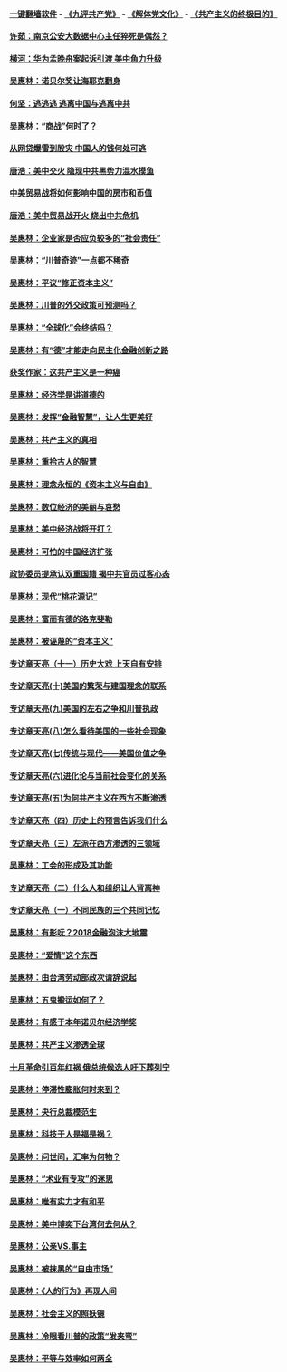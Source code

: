 #### [一键翻墙软件](https://github.com/gfw-breaker/nogfw/blob/master/README.md?t=04270637) -  [《九评共产党》](https://github.com/gfw-breaker/9ping.md?t=04270637) - [《解体党文化》](https://github.com/gfw-breaker/jtdwh.md?t=04270637) - [《共产主义的终极目的》](https://github.com/gfw-breaker/gczydzjmd.md?t=04270637)

#### [许茹：南京公安大数据中心主任猝死是偶然？](../pages/nsc423/n11064744.md?t=04270637) 

#### [横河：华为孟晚舟案起诉引渡 美中角力升级](../pages/nsc423/n11027230.md?t=04270637) 

#### [吴惠林：诺贝尔奖让海耶克翻身](../pages/nsc423/n10890049.md?t=04270637) 

#### [何坚：逃逃逃 逃离中国与逃离中共](../pages/nsc423/n10592891.md?t=04270637) 

#### [吴惠林：“商战”何时了？](../pages/nsc423/n10573558.md?t=04270637) 

#### [从网贷爆雷到股灾 中国人的钱何处可逃](../pages/nsc423/n10572800.md?t=04270637) 

#### [唐浩：美中交火 隐现中共黑势力混水摸鱼](../pages/nsc423/n10544040.md?t=04270637) 

#### [中美贸易战将如何影响中国的房市和币值](../pages/nsc423/n10543697.md?t=04270637) 

#### [唐浩：美中贸易战开火 烧出中共危机](../pages/nsc423/n10540126.md?t=04270637) 

#### [吴惠林：企业家是否应负较多的“社会责任”](../pages/nsc423/n10535022.md?t=04270637) 

#### [吴惠林：“川普奇迹”一点都不稀奇](../pages/nsc423/n10512808.md?t=04270637) 

#### [吴惠林：平议“修正资本主义”](../pages/nsc423/n10495724.md?t=04270637) 

#### [吴惠林：川普的外交政策可预测吗？](../pages/nsc423/n10462387.md?t=04270637) 

#### [吴惠林：“全球化”会终结吗？](../pages/nsc423/n10452838.md?t=04270637) 

#### [吴惠林：有“德”才能走向民主化金融创新之路](../pages/nsc423/n10432292.md?t=04270637) 

#### [获奖作家：这共产主义是一种癌](../pages/nsc423/n10431541.md?t=04270637) 

#### [吴惠林：经济学是讲道德的](../pages/nsc423/n10398014.md?t=04270637) 

#### [吴惠林：发挥“金融智慧”，让人生更美好](../pages/nsc423/n10375019.md?t=04270637) 

#### [吴惠林：共产主义的真相](../pages/nsc423/n10351394.md?t=04270637) 

#### [吴惠林：重拾古人的智慧](../pages/nsc423/n10337691.md?t=04270637) 

#### [吴惠林：理念永恒的《资本主义与自由》](../pages/nsc423/n10316274.md?t=04270637) 

#### [吴惠林：数位经济的美丽与哀愁](../pages/nsc423/n10292946.md?t=04270637) 

#### [吴惠林：美中经济战将开打？](../pages/nsc423/n10258825.md?t=04270637) 

#### [吴惠林：可怕的中国经济扩张](../pages/nsc423/n10219147.md?t=04270637) 

#### [政协委员提承认双重国籍 揭中共官员过客心态](../pages/nsc423/n10208809.md?t=04270637) 

#### [吴惠林：现代“桃花源记”](../pages/nsc423/n10185234.md?t=04270637) 

#### [吴惠林：富而有德的洛克斐勒](../pages/nsc423/n10142264.md?t=04270637) 

#### [吴惠林：被诬蔑的“资本主义”](../pages/nsc423/n10124816.md?t=04270637) 

#### [专访章天亮（十一）历史大戏 上天自有安排](../pages/nsc423/n10094905.md?t=04270637) 

#### [专访章天亮(十)美国的繁荣与建国理念的联系](../pages/nsc423/n10094899.md?t=04270637) 

#### [专访章天亮(九)美国的左右之争和川普执政](../pages/nsc423/n10094889.md?t=04270637) 

#### [专访章天亮(八)怎么看待美国的一些社会现象](../pages/nsc423/n10094857.md?t=04270637) 

#### [专访章天亮(七)传统与现代——美国价值之争](../pages/nsc423/n10093140.md?t=04270637) 

#### [专访章天亮(六)进化论与当前社会变化的关系](../pages/nsc423/n10092036.md?t=04270637) 

#### [专访章天亮(五)为何共产主义在西方不断渗透](../pages/nsc423/n10083620.md?t=04270637) 

#### [专访章天亮（四）历史上的预言告诉我们什么](../pages/nsc423/n10083606.md?t=04270637) 

#### [专访章天亮（三）左派在西方渗透的三领域](../pages/nsc423/n10081115.md?t=04270637) 

#### [吴惠林：工会的形成及其功能](../pages/nsc423/n10080633.md?t=04270637) 

#### [专访章天亮（二）什么人和组织让人背离神](../pages/nsc423/n10076637.md?t=04270637) 

#### [专访章天亮（一）不同民族的三个共同记忆](../pages/nsc423/n10074188.md?t=04270637) 

#### [吴惠林：有影呒？2018金融泡沫大地震](../pages/nsc423/n10040534.md?t=04270637) 

#### [吴惠林：“爱情”这个东西](../pages/nsc423/n10019423.md?t=04270637) 

#### [吴惠林：由台湾劳动部政次请辞说起](../pages/nsc423/n9979679.md?t=04270637) 

#### [吴惠林：五鬼搬运如何了？](../pages/nsc423/n9925338.md?t=04270637) 

#### [吴惠林：有感于本年诺贝尔经济学奖](../pages/nsc423/n9871883.md?t=04270637) 

#### [吴惠林：共产主义渗透全球](../pages/nsc423/n9812748.md?t=04270637) 

#### [十月革命引百年红祸 俄总统候选人吁下葬列宁](../pages/nsc423/n9810182.md?t=04270637) 

#### [吴惠林：停滞性膨胀何时来到？](../pages/nsc423/n9764136.md?t=04270637) 

#### [吴惠林：央行总裁模范生](../pages/nsc423/n9728134.md?t=04270637) 

#### [吴惠林：科技于人是福是祸？](../pages/nsc423/n9672982.md?t=04270637) 

#### [吴惠林：问世间，汇率为何物？](../pages/nsc423/n9621788.md?t=04270637) 

#### [吴惠林：“术业有专攻”的迷思](../pages/nsc423/n9580363.md?t=04270637) 

#### [吴惠林：唯有实力才有和平](../pages/nsc423/n9529599.md?t=04270637) 

#### [吴惠林：美中博奕下台湾何去何从？](../pages/nsc423/n9483598.md?t=04270637) 

#### [吴惠林：公亲VS.事主](../pages/nsc423/n9425637.md?t=04270637) 

#### [吴惠林：被抹黑的“自由市场”](../pages/nsc423/n9351545.md?t=04270637) 

#### [吴惠林：《人的行为》再现人间](../pages/nsc423/n9296339.md?t=04270637) 

#### [吴惠林：社会主义的照妖镜](../pages/nsc423/n9243460.md?t=04270637) 

#### [吴惠林：冷眼看川普的政策“发夹弯”](../pages/nsc423/n9120684.md?t=04270637) 

#### [吴惠林：平等与效率如何两全](../pages/nsc423/n9075430.md?t=04270637) 

